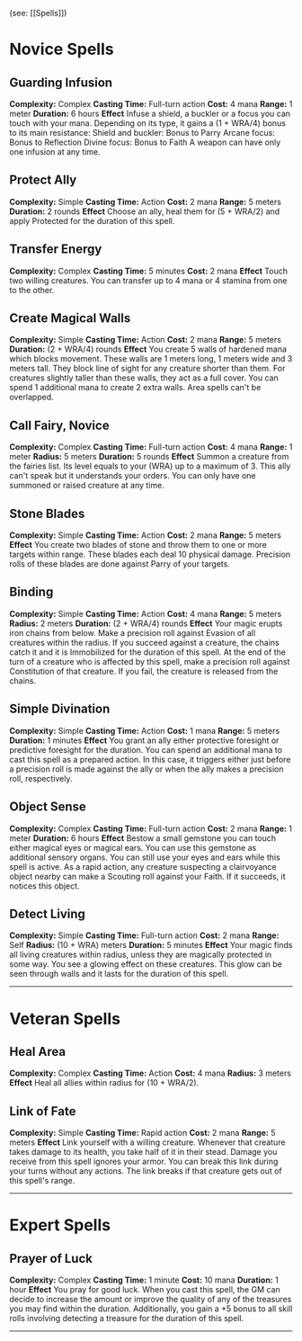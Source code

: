 (see: [[Spells]])

# Novice Spells
## Guarding Infusion
**Complexity:** Complex
**Casting Time:** Full-turn action
**Cost:** 4 mana
**Range:** 1 meter
**Duration:** 6 hours
**Effect**
	Infuse a shield, a buckler or a focus you can touch with your mana. Depending on its type, it gains a (1 + WRA/4) bonus to its main resistance:
	Shield and buckler: Bonus to Parry
	Arcane focus: Bonus to Reflection
	Divine focus: Bonus to Faith
	A weapon can have only one infusion at any time.

## Protect Ally
**Complexity:** Simple
**Casting Time:** Action
**Cost:** 2 mana
**Range:** 5 meters
**Duration:** 2 rounds
**Effect**
	Choose an ally, heal them for (5 + WRA/2) and apply Protected for the duration of this spell.

## Transfer Energy
**Complexity:** Complex
**Casting Time:** 5 minutes
**Cost:** 2 mana
**Effect**
	Touch two willing creatures. You can transfer up to 4 mana or 4 stamina from one to the other.

## Create Magical Walls
**Complexity:** Simple
**Casting Time:** Action 
**Cost:** 2 mana
**Range:** 5 meters
**Duration:** (2 + WRA/4) rounds
**Effect**
	You create 5 walls of hardened mana which blocks movement. These walls are 1 meters long, 1 meters wide and 3 meters tall. They block line of sight for any creature shorter than them. For creatures slightly taller than these walls, they act as a full cover.
	You can spend 1 additional mana to create 2 extra walls.
	Area spells can't be overlapped.

## Call Fairy, Novice
**Complexity:** Complex
**Casting Time:** Full-turn action
**Cost:** 4 mana
**Range:** 1 meter
**Radius:** 5 meters
**Duration:** 5 rounds
**Effect**
	Summon a creature from the fairies list. Its level equals to your (WRA) up to a maximum of 3. This ally can't speak but it understands your orders. 
	You can only have one summoned or raised creature at any time. 

## Stone Blades
**Complexity:** Simple
**Casting Time:** Action
**Cost:** 2 mana
**Range:** 5 meters
**Effect**
	You create two blades of stone and throw them to one or more targets within range. These blades each deal 10 physical damage.
	Precision rolls of these blades are done against Parry of your targets.

## Binding
**Complexity:** Simple
**Casting Time:** Action 
**Cost:** 4 mana
**Range:** 5 meters
**Radius:** 2 meters
**Duration:** (2 + WRA/4) rounds
**Effect**
	Your magic erupts iron chains from below. Make a precision roll against Evasion of all creatures within the radius. If you succeed against a creature, the chains catch it and it is Immobilized for the duration of this spell. At the end of the turn of a creature who is affected by this spell, make a precision roll against Constitution of that creature. If you fail, the creature is released from the chains.

## Simple Divination
**Complexity:** Simple
**Casting Time:** Action
**Cost:** 1 mana
**Range:** 5 meters
**Duration:** 1 minutes
**Effect**
	You grant an ally either protective foresight or predictive foresight for the duration. 
	You can spend an additional mana to cast this spell as a prepared action. In this case, it triggers either just before a precision roll is made against the ally or when the ally makes a precision roll, respectively. 

## Object Sense
**Complexity:** Complex
**Casting Time:** Full-turn action
**Cost:** 2 mana
**Range:** 1 meter
**Duration:** 6 hours
**Effect**
	Bestow a small gemstone you can touch either magical eyes or magical ears. You can use this gemstone as additional sensory organs. You can still use your eyes and ears while this spell is active.
	As a rapid action, any creature suspecting a clairvoyance object nearby can make a Scouting roll against your Faith. If it succeeds, it notices this object.

## Detect Living
**Complexity:** Simple
**Casting Time:** Full-turn action
**Cost:** 2 mana
**Range:** Self
**Radius:** (10 + WRA) meters
**Duration:** 5 minutes
**Effect**
    Your magic finds all living creatures within radius, unless they are magically protected in some way. You see a glowing effect on these creatures. This glow can be seen through walls and it lasts for the duration of this spell.



---
# Veteran Spells
## Heal Area
**Complexity:** Complex
**Casting Time:** Action 
**Cost:** 4 mana
**Radius:** 3 meters
**Effect**
	Heal all allies within radius for (10 + WRA/2). 

## Link of Fate
**Complexity:** Simple
**Casting Time:** Rapid action
**Cost:** 2 mana
**Range:** 5 meters
**Effect**
	Link yourself with a willing creature. Whenever that creature takes damage to its health, you take half of it in their stead. Damage you receive from this spell ignores your armor.
	You can break this link during your turns without any actions. The link breaks if that creature gets out of this spell's range.

---
# Expert Spells
## Prayer of Luck
**Complexity:** Complex
**Casting Time:** 1 minute
**Cost:** 10 mana
**Duration:** 1 hour
**Effect**
	You pray for good luck​. When you cast this spell, the GM can decide to increase the amount or improve the quality of any of the treasures you may find within the duration. 
	Additionally, you gain a +5 bonus to all skill rolls involving detecting a treasure for the duration of this spell. 

---